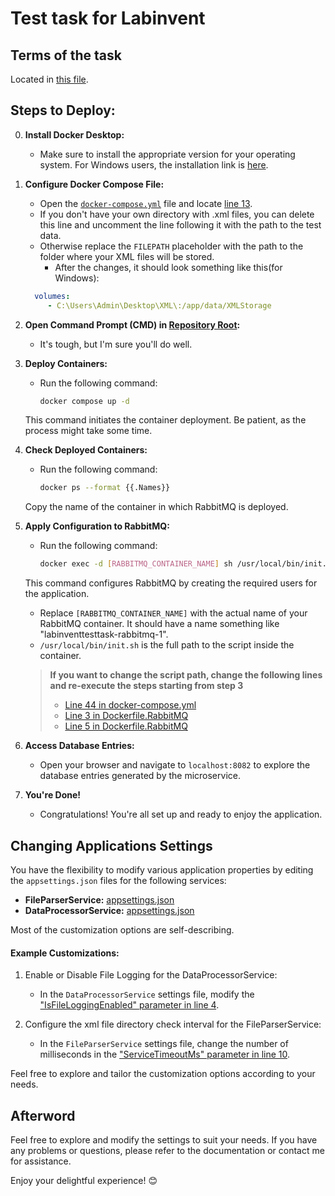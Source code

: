 # Test task for Labinvent

## Terms of the task
Located in [this file](test_task(C#).pdf).

## Steps to Deploy:

0. **Install Docker Desktop:**
   - Make sure to install the appropriate version for your operating system. For Windows users, the installation link is [here](https://docs.docker.com/desktop/install/windows-install/).

1. **Configure Docker Compose File:**
   - Open the [`docker-compose.yml`](docker-compose.yml) file and locate [line 13](docker-compose.yml#L13).
   - If you don't have your own directory with .xml files, you can delete this line and uncomment the line following it with the path to the test data.
   - Otherwise replace the `FILEPATH` placeholder with the path to the folder where your XML files will be stored.
      - After the changes, it should look something like this(for Windows):
   ```yml
     volumes:
        - C:\Users\Admin\Desktop\XML\:/app/data/XMLStorage
   ```

2. **Open Command Prompt (CMD) in [Repository Root](.):**
   - It's tough, but I'm sure you'll do well.

3. **Deploy Containers:**
   - Run the following command:
     ```bash
     docker compose up -d
     ```
   This command initiates the container deployment. Be patient, as the process might take some time.

4. **Check Deployed Containers:**
   - Run the following command:
     ```bash
     docker ps --format {{.Names}}
     ```
   Copy the name of the container in which RabbitMQ is deployed.

5. **Apply Configuration to RabbitMQ:**
   - Run the following command:
     ```bash
     docker exec -d [RABBITMQ_CONTAINER_NAME] sh /usr/local/bin/init.sh
     ```
   This command configures RabbitMQ by creating the required users for the application.
     - Replace `[RABBITMQ_CONTAINER_NAME]` with the actual name of your RabbitMQ container. It should have a name something like "labinventtesttask-rabbitmq-1".
     - `/usr/local/bin/init.sh` is the full path to the script inside the container.
   
      >**If you want to change the script path, change the following lines and re-execute the steps starting from step 3**
      >- [Line 44 in docker-compose.yml](docker-compose.yml#L44)
      >- [Line 3 in Dockerfile.RabbitMQ](Docker/Dockerfile.RabbitMQ#L3)
      >- [Line 5 in Dockerfile.RabbitMQ](Docker/Dockerfile.RabbitMQ#L5)

6. **Access Database Entries:**
   - Open your browser and navigate to `localhost:8082` to explore the database entries generated by the microservice.

7. **You're Done!**
   - Congratulations! You're all set up and ready to enjoy the application.


## Changing Applications Settings

You have the flexibility to modify various application properties by editing the `appsettings.json` files for the following services:

- **FileParserService:** [appsettings.json](LabinventTestTask.FileParserService/appsettings.json)
- **DataProcessorService:** [appsettings.json](LabinventTestTask.DataProcessorService/appsettings.json)

Most of the customization options are self-describing.

#### Example Customizations:

1. Enable or Disable File Logging for the DataProcessorService:
   - In the `DataProcessorService` settings file, modify the ["IsFileLoggingEnabled" parameter in line 4](LabinventTestTask.DataProcessorService/appsettings.json#L4).

2. Configure the xml file directory check interval for the FileParserService:
   - In the `FileParserService` settings file, change the number of milliseconds in the ["ServiceTimeoutMs" parameter in line 10](LabinventTestTask.FileParserService/appsettings.json#L10).

Feel free to explore and tailor the customization options according to your needs.

## Afterword

Feel free to explore and modify the settings to suit your needs. If you have any problems or questions, please refer to the documentation or contact me for assistance.

Enjoy your delightful experience! 😊
